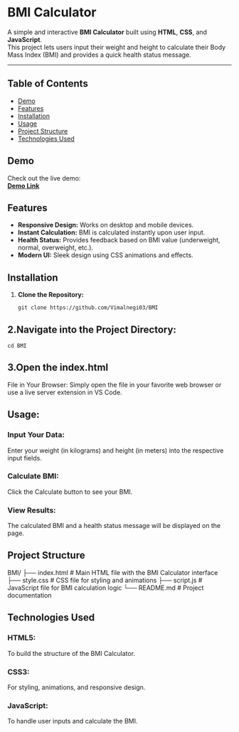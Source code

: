 # BMI Calculator

A simple and interactive **BMI Calculator** built using **HTML**, **CSS**, and **JavaScript**.  
This project lets users input their weight and height to calculate their Body Mass Index (BMI) and provides a quick health status message.

---

## Table of Contents
- [Demo](#demo)
- [Features](#features)
- [Installation](#installation)
- [Usage](#usage)
- [Project Structure](#project-structure)
- [Technologies Used](#technologies-used)

## Demo
Check out the live demo:  
[**Demo Link**](#https://phenomenal-pothos-6cfb1c.netlify.app/)  
## Features
- **Responsive Design:** Works on desktop and mobile devices.
- **Instant Calculation:** BMI is calculated instantly upon user input.
- **Health Status:** Provides feedback based on BMI value (underweight, normal, overweight, etc.).
- **Modern UI:** Sleek design using CSS animations and effects.

## Installation
1. **Clone the Repository:**
   ```
   git clone https://github.com/Vimalnegi03/BMI
   ```
## 2.Navigate into the Project Directory:
```
cd BMI
```
## 3.Open the index.html 
File in Your Browser: Simply open the file in your favorite web browser or use a live server extension in VS Code.

## Usage:
### Input Your Data:
Enter your weight (in kilograms) and height (in meters) into the respective input fields.
### Calculate BMI:
Click the Calculate button to see your BMI.
### View Results:
The calculated BMI and a health status message will be displayed on the page.

## Project Structure
BMI/
├── index.html       # Main HTML file with the BMI Calculator interface
├── style.css        # CSS file for styling and animations
├── script.js        # JavaScript file for BMI calculation logic
└── README.md        # Project documentation

## Technologies Used
### HTML5: 
To build the structure of the BMI Calculator.
### CSS3: 
For styling, animations, and responsive design.
### JavaScript: 
To handle user inputs and calculate the BMI.


